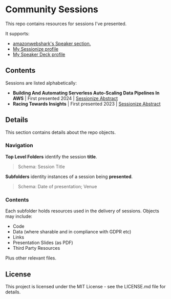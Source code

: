 # Community Sessions
This repo contains resources for sessions I've presented.  

It supports:

- [amazonwebshark's Speaker section.](https://amazonwebshark.com/speaking/)
- [My Sessionize profile](https://sessionize.com/damienjones/)
- [My Speaker Deck profile](https://speakerdeck.com/mrdamienjones/)

## Contents
Sessions are listed alphabetically:

- **Building And Automating Serverless Auto-Scaling Data Pipelines In AWS** | First presented 2024 | [Sessionize Abstract](https://sessionize.com/s/damienjones/building-and-automating-serverless-auto-scaling-da/92780)
- **Racing Towards Insights** | First presented 2023 | [Sessionize Abstract](https://sessionize.com/s/damienjones/racing-towards-insights-analysing-the-sale-sizzler/74895)

## Details
This section contains details about the repo objects.

### Navigation
**Top Level Folders** identify the session **title**.
> Schema: Session Title

**Subfolders** identity instances of a session being **presented**.
> Schema: Date of presentation; Venue

### Contents
Each subfolder holds resources used in the delivery of sessions.  Objects may include:

- Code
- Data (where sharable and in compliance with GDPR etc)
- Links 
- Presentation Slides (as PDF)
- Third Party Resources

Plus other relevant files.

## License

This project is licensed under the MIT License - see the LICENSE.md file for details.